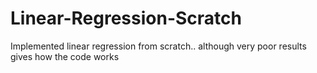 # Linear-Regression-Scratch
Implemented linear regression from scratch.. although very poor results gives how the code works
